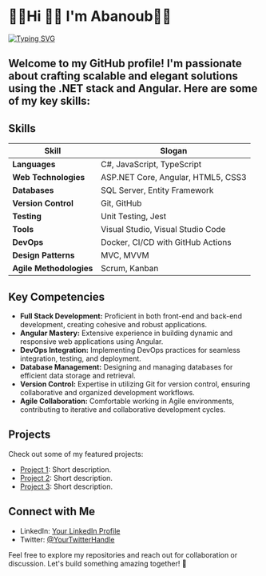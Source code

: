 # 👨‍💻Hi 👋👋 I'm Abanoub👨‍💻
[![Typing SVG](https://readme-typing-svg.demolab.com?font=Kanit&weight=800&size=29&duration=4000&pause=1000&color=7AD368&background=BB642A00&center=true&vCenter=true&random=false&width=435&height=54&lines=.Net+Full+Stack+Web+developer;Angular+Js+Developer+)](https://git.io/typing-svg)

## Welcome to my GitHub profile! I'm passionate about crafting scalable and elegant solutions using the .NET stack and Angular. Here are some of my key skills:

## Skills

| Skill                        | Slogan                                                |
| ---------------------------- | ----------------------------------------------------- |
| **Languages**                | C#, JavaScript, TypeScript                            |
| **Web Technologies**         | ASP.NET Core, Angular, HTML5, CSS3                     |
| **Databases**                | SQL Server, Entity Framework                          |
| **Version Control**          | Git, GitHub                                           |
| **Testing**                  | Unit Testing, Jest                                    |
| **Tools**                    | Visual Studio, Visual Studio Code                    |
| **DevOps**                   | Docker, CI/CD with GitHub Actions                    |
| **Design Patterns**          | MVC, MVVM                                            |
| **Agile Methodologies**      | Scrum, Kanban                                        |

## Key Competencies

- **Full Stack Development:** Proficient in both front-end and back-end development, creating cohesive and robust applications.
- **Angular Mastery:** Extensive experience in building dynamic and responsive web applications using Angular.
- **DevOps Integration:** Implementing DevOps practices for seamless integration, testing, and deployment.
- **Database Management:** Designing and managing databases for efficient data storage and retrieval.
- **Version Control:** Expertise in utilizing Git for version control, ensuring collaborative and organized development workflows.
- **Agile Collaboration:** Comfortable working in Agile environments, contributing to iterative and collaborative development cycles.

## Projects

Check out some of my featured projects:

- [Project 1](link-to-project-1): Short description.
- [Project 2](link-to-project-2): Short description.
- [Project 3](link-to-project-3): Short description.

## Connect with Me

- LinkedIn: [Your LinkedIn Profile](link-to-linkedin)
- Twitter: [@YourTwitterHandle](link-to-twitter)

Feel free to explore my repositories and reach out for collaboration or discussion. Let's build something amazing together! 🚀
